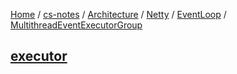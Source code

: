 [Home](https://mengxianbin.github.io) /
[cs-notes](https://mengxianbin.github.io/cs-notes/site) /
[Architecture](https://mengxianbin.github.io/cs-notes/site/Architecture) /
[Netty](https://mengxianbin.github.io/cs-notes/site/Architecture/Netty) /
[EventLoop](https://mengxianbin.github.io/cs-notes/site/Architecture/Netty/EventLoop) /
[MultithreadEventExecutorGroup](https://mengxianbin.github.io/cs-notes/site/Architecture/Netty/EventLoop/MultithreadEventExecutorGroup)

## [executor](https://mengxianbin.github.io/cs-notes/site/Architecture/Netty/EventLoop/MultithreadEventExecutorGroup/executor)
